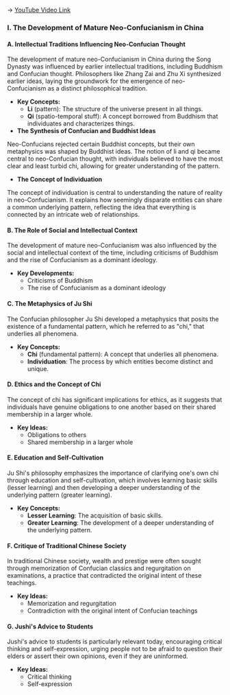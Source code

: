 -> [YouTube Video Link](https://www.youtube.com/watch?v=4U3zFuFQnsU&list=PLFZtry6b0WR7o6UF9_7jZwW_YtptlDm8P&index=17&pp=iAQB)

### I. The Development of Mature Neo-Confucianism in China
#### A. Intellectual Traditions Influencing Neo-Confucian Thought

The development of mature neo-Confucianism in China during the Song Dynasty was influenced by earlier intellectual traditions, including Buddhism and Confucian thought. Philosophers like Zhang Zai and Zhu Xi synthesized earlier ideas, laying the groundwork for the emergence of neo-Confucianism as a distinct philosophical tradition.

*   **Key Concepts:**
    *   **Li** (pattern): The structure of the universe present in all things.
    *   **Qi** (spatio-temporal stuff): A concept borrowed from Buddhism that individuates and characterizes things.
*   **The Synthesis of Confucian and Buddhist Ideas**

Neo-Confucians rejected certain Buddhist concepts, but their own metaphysics was shaped by Buddhist ideas. The notion of li and qi became central to neo-Confucian thought, with individuals believed to have the most clear and least turbid chi, allowing for greater understanding of the pattern.

*   **The Concept of Individuation**

The concept of individuation is central to understanding the nature of reality in neo-Confucianism. It explains how seemingly disparate entities can share a common underlying pattern, reflecting the idea that everything is connected by an intricate web of relationships.

#### B. The Role of Social and Intellectual Context

The development of mature neo-Confucianism was also influenced by the social and intellectual context of the time, including criticisms of Buddhism and the rise of Confucianism as a dominant ideology.

*   **Key Developments:**
    *   Criticisms of Buddhism
    *   The rise of Confucianism as a dominant ideology

#### C. The Metaphysics of Ju Shi

The Confucian philosopher Ju Shi developed a metaphysics that posits the existence of a fundamental pattern, which he referred to as "chi," that underlies all phenomena.

*   **Key Concepts:**
    *   **Chi** (fundamental pattern): A concept that underlies all phenomena.
    *   **Individuation**: The process by which entities become distinct and unique.

#### D. Ethics and the Concept of Chi

The concept of chi has significant implications for ethics, as it suggests that individuals have genuine obligations to one another based on their shared membership in a larger whole.

*   **Key Ideas:**
    *   Obligations to others
    *   Shared membership in a larger whole

#### E. Education and Self-Cultivation

Ju Shi's philosophy emphasizes the importance of clarifying one's own chi through education and self-cultivation, which involves learning basic skills (lesser learning) and then developing a deeper understanding of the underlying pattern (greater learning).

*   **Key Concepts:**
    *   **Lesser Learning**: The acquisition of basic skills.
    *   **Greater Learning**: The development of a deeper understanding of the underlying pattern.

#### F. Critique of Traditional Chinese Society

In traditional Chinese society, wealth and prestige were often sought through memorization of Confucian classics and regurgitation on examinations, a practice that contradicted the original intent of these teachings.

*   **Key Ideas:**
    *   Memorization and regurgitation
    *   Contradiction with the original intent of Confucian teachings

#### G. Jushi's Advice to Students

Jushi's advice to students is particularly relevant today, encouraging critical thinking and self-expression, urging people not to be afraid to question their elders or assert their own opinions, even if they are uninformed.

*   **Key Ideas:**
    *   Critical thinking
    *   Self-expression
